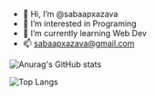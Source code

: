 - 👋 Hi, I’m @sabaapxazava
- 👀 I’m interested in Programing
- 🌱 I’m currently learning Web Dev
- 📫 sabaapxazava@gmail.com

<!---
sabaapxazava/sabaapxazava is a ✨ special ✨ repository because its `README.md` (this file) appears on your GitHub profile.
You can click the Preview link to take a look at your changes.
--->
![Anurag's GitHub stats](https://github-readme-stats.vercel.app/api?username=sabaapxazava&show_icons=true&theme=radical) 


![Top Langs](https://github-readme-stats.vercel.app/api/top-langs/?username=sabaapxazava&langs_count=6&hide=Pawn%20notebook&show=vue&theme=radical) 
